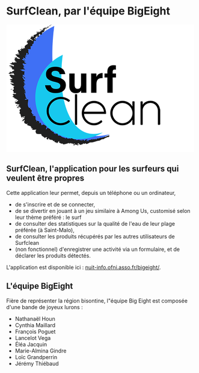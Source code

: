 # SurfClean, par l'équipe BigEight

![surfCleanLogo](public/images/surfCleanLogo.png)

## SurfClean, l'application pour les surfeurs qui veulent être propres

Cette application leur permet, depuis un téléphone ou un ordinateur,

- de s'inscrire et de se connecter,
- de se divertir en jouant à un jeu similaire à Among Us, customisé selon leur thème préféré : le surf
- de consulter des statistiques sur la qualité de l'eau de leur plage préférée (à Saint-Malo),
- de consulter les produits récupérés par les autres utilisateurs de Surfclean
- (non fonctionnel) d'enregistrer une activité via un formulaire, et de déclarer les produits détectés.

L'application est disponible ici : [nuit-info.ofni.asso.fr/bigeight/](https://nuit-info.ofni.asso.fr/bigeight/).

## L'équipe BigEight

Fière de représenter la région bisontine, l"équipe Big Eight est composée d'une bande de joyeux lurons :

- Nathanaël Houn
- Cynthia Maillard
- François Poguet
- Lancelot Vega
- Éléa Jacquin
- Marie-Almina Gindre
- Loïc Grandperrin
- Jérémy Thiébaud

